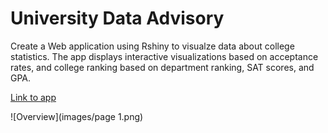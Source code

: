# University Data Advisory
Create a Web application using Rshiny to visualze data about college statistics. The app displays interactive visualizations based on acceptance rates, and college ranking based on department ranking, SAT scores, and GPA.

[Link to app](https://amaswa.shinyapps.io/final-project-amaswauw/)

 ![Overview](images/page 1.png)
